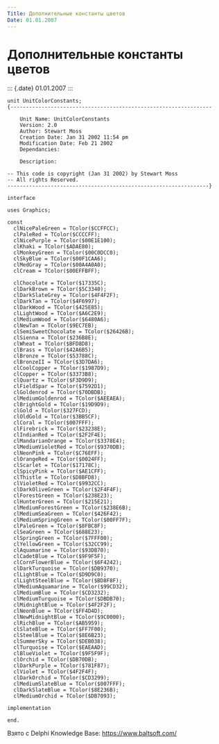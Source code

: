```yaml
---
Title: Дополнительные константы цветов
Date: 01.01.2007
---
```



Дополнительные константы цветов
===============================

::: {.date}
01.01.2007
:::

    unit UnitColorConstants;
    {-----------------------------------------------------------------
     
        Unit Name: UnitColorConstants
        Version: 2.0
        Author: Stewart Moss
        Creation Date: Jan 31 2002 11:54 pm
        Modification Date: Feb 21 2002
        Dependancies:
     
        Description:
     
    -- This code is copyright (Jan 31 2002) by Stewart Moss
    -- All rights Reserved.
    -----------------------------------------------------------------}
     
    interface
     
    uses Graphics;
     
    const
      clNicePaleGreen = TColor($CCFFCC);
      clPaleRed = TColor($CCCCFF);
      clNicePurple = TColor($00E1E100);
      clKhaki = TColor($ADAE80);
      clMonkeyGreen = TColor($00C0DCC0);
      clSkyBlue = TColor($00F1CAA6);
      clMedGray = TColor($00A4A0A0);
      clCream = TColor($00EFFBFF);
     
      clChocolate = TColor($17335C);
      clDarkBrown = TColor($5C3340);
      clDarkSlateGrey = TColor($4F4F2F);
      clDarkTan = TColor($4F6997);
      clDarkWood = TColor($425E85);
      clLightWood = TColor($A6C2E9);
      clMediumWood = TColor($6480A6);
      clNewTan = TColor($9EC7EB);
      clSemiSweetChocolate = TColor($26426B);
      clSienna = TColor($236B8E);
      clWheat = TColor($BFD8D8);
      clBrass = TColor($42A6B5);
      clBronze = TColor($53788C);
      clBronzeII = TColor($3D7DA6);
      clCoolCopper = TColor($1987D9);
      clCopper = TColor($3373B8);
      clQuartz = TColor($F3D9D9);
      clFieldSpar = TColor($7592D1);
      clGoldenrod = TColor($70DBDB);
      clMediumGoldenrod = TColor($AEEAEA);
      clBrightGold = TColor($19D9D9);
      clGold = TColor($327FCD);
      clOldGold = TColor($3BB5CF);
      clCoral = TColor($007FFF);
      clFirebrick = TColor($23238E);
      clIndianRed = TColor($2F2F4E);
      clMandarianOrange = TColor($3378E4);
      clMediumVioletRed = TColor($9370DB);
      clNeonPink = TColor($C76EFF);
      clOrangeRed = TColor($0024FF);
      clScarlet = TColor($17178C);
      clSpicyPink = TColor($AE1CFF);
      clThistle = TColor($D8BFD8);
      clVioletRed = TColor($9932CC);
      clDarkOliveGreen = TColor($2F4F4F);
      clForestGreen = TColor($238E23);
      clHunterGreen = TColor($215E21);
      clMediumForestGreen = TColor($238E6B);
      clMediumSeaGreen = TColor($426F42);
      clMediumSpringGreen = TColor($00FF7F);
      clPaleGreen = TColor($8FBC8F);
      clSeaGreen = TColor($688E23);
      clSpringGreen = TColor($7FFF00);
      clYellowGreen = TColor($32CC99);
      clAquamarine = TColor($93DB70);
      clCadetBlue = TColor($9F9F5F);
      clCornFlowerBlue = TColor($6F4242);
      clDarkTurquoise = TColor($DB9370);
      clLightBlue = TColor($D9D9C0);
      clLightSteelBlue = TColor($BD8F8F);
      clMediumAquamarine = TColor($99CD32);
      clMediumBlue = TColor($CD3232);
      clMediumTurquoise = TColor($DBDB70);
      clMidnightBlue = TColor($4F2F2F);
      clNeonBlue = TColor($FF4D4D);
      clNewMidnightBlue = TColor($9C0000);
      clRichBlue = TColor($AB5959);
      clSlateBlue = TColor($FF7F00);
      clSteelBlue = TColor($8E6B23);
      clSummerSky = TColor($DEB038);
      clTurquoise = TColor($EAEAAD);
      clBlueViolet = TColor($9F5F9F);
      clOrchid = TColor($DB70DB);
      clDarkPurple = TColor($781F87);
      clViolet = TColor($4F2F4F);
      clDarkOrchid = TColor($CD3299);
      clMediumSlateBlue = TColor($007FFF);
      clDarkSlateBlue = TColor($8E236B);
      clMediumOrchid = TColor($DB7093);
     
    implementation
     
    end.

Взято с Delphi Knowledge Base: <https://www.baltsoft.com/>
